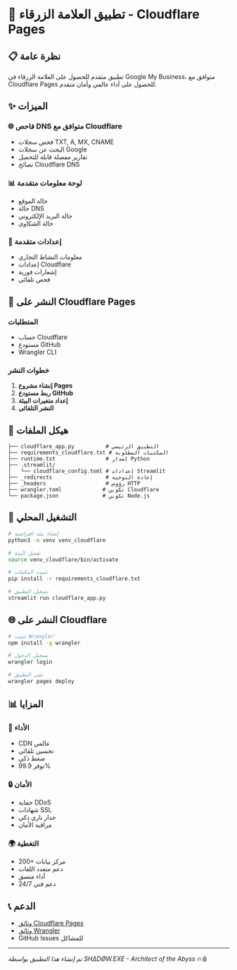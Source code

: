 # 🚀 تطبيق العلامة الزرقاء - Cloudflare Pages

## 📋 نظرة عامة
تطبيق متقدم للحصول على العلامة الزرقاء في Google My Business، متوافق مع Cloudflare Pages للحصول على أداء عالمي وأمان متقدم.

## ✨ الميزات

### 🌐 فاحص DNS متوافق مع Cloudflare
- فحص سجلات TXT, A, MX, CNAME
- البحث عن سجلات Google
- تقارير مفصلة قابلة للتحميل
- نصائح Cloudflare DNS

### 📊 لوحة معلومات متقدمة
- حالة الموقع
- حالة DNS
- حالة البريد الإلكتروني
- حالة الشكاوى

### 🔧 إعدادات متقدمة
- معلومات النشاط التجاري
- إعدادات Cloudflare
- إشعارات فورية
- فحص تلقائي

## 🚀 النشر على Cloudflare Pages

### المتطلبات
- حساب Cloudflare
- مستودع GitHub
- Wrangler CLI

### خطوات النشر
1. **إنشاء مشروع Pages**
2. **ربط مستودع GitHub**
3. **إعداد متغيرات البيئة**
4. **النشر التلقائي**

## 📁 هيكل الملفات
```
├── cloudflare_app.py          # التطبيق الرئيسي
├── requirements_cloudflare.txt # المكتبات المطلوبة
├── runtime.txt                # إصدار Python
├── .streamlit/
│   └── cloudflare_config.toml # إعدادات Streamlit
├── _redirects                 # إعادة التوجيه
├── _headers                   # رؤوس HTTP
├── wrangler.toml             # تكوين Cloudflare
└── package.json              # تكوين Node.js
```

## 🔧 التشغيل المحلي
```bash
# إنشاء بيئة افتراضية
python3 -m venv venv_cloudflare

# تفعيل البيئة
source venv_cloudflare/bin/activate

# تثبيت المكتبات
pip install -r requirements_cloudflare.txt

# تشغيل التطبيق
streamlit run cloudflare_app.py
```

## 🌐 النشر على Cloudflare
```bash
# تثبيت Wrangler
npm install -g wrangler

# تسجيل الدخول
wrangler login

# نشر التطبيق
wrangler pages deploy
```

## 📊 المزايا

### 🚀 الأداء
- CDN عالمي
- تحسين تلقائي
- ضغط ذكي
- توفر 99.9%

### 🔒 الأمان
- حماية DDoS
- شهادات SSL
- جدار ناري ذكي
- مراقبة الأمان

### 🌍 التغطية
- 200+ مركز بيانات
- دعم متعدد اللغات
- أداء متسق
- دعم فني 24/7

## 📞 الدعم
- [وثائق Cloudflare Pages](https://developers.cloudflare.com/pages/)
- [وثائق Wrangler](https://developers.cloudflare.com/workers/wrangler/)
- GitHub Issues للمشاكل

---

*تم إنشاء هذا التطبيق بواسطة SHΔDØW.EXE - Architect of the Abyss* 🔥🩸